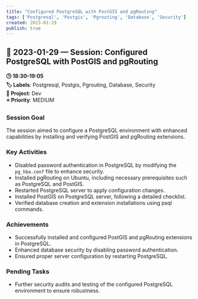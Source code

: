 ```yaml
---
title: "Configured PostgreSQL with PostGIS and pgRouting"
tags: ['Postgresql', 'Postgis', 'Pgrouting', 'Database', 'Security']
created: 2023-01-29
publish: true
---
```


## 📅 2023-01-29 — Session: Configured PostgreSQL with PostGIS and pgRouting

**🕒 18:30–19:05**  
**🏷️ Labels**: Postgresql, Postgis, Pgrouting, Database, Security  
**📂 Project**: Dev  
**⭐ Priority**: MEDIUM  


### Session Goal
The session aimed to configure a PostgreSQL environment with enhanced capabilities by installing and verifying PostGIS and pgRouting extensions.

### Key Activities
- Disabled password authentication in PostgreSQL by modifying the `pg_hba.conf` file to enhance security.
- Installed pgRouting on Ubuntu, including necessary prerequisites such as PostgreSQL and PostGIS.
- Restarted PostgreSQL server to apply configuration changes.
- Installed PostGIS on PostgreSQL server, following a detailed checklist.
- Verified database creation and extension installations using psql commands.

### Achievements
- Successfully installed and configured PostGIS and pgRouting extensions in PostgreSQL.
- Enhanced database security by disabling password authentication.
- Ensured proper server configuration by restarting PostgreSQL.

### Pending Tasks
- Further security audits and testing of the configured PostgreSQL environment to ensure robustness.
